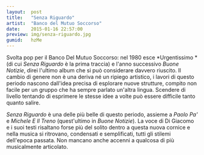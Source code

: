```yaml
---
layout:  post
title:   "Senza Riguardo"
artist:  "Banco del Mutuo Soccorso"
date:    2015-01-16 22:57:00
preview: img/senza-riguardo.jpg
gumid:   hzMe
---
```


Svolta pop per il Banco Del Mutuo Soccorso: nel 1980 esce *Urgentissimo *(di
cui *Senza Riguardo* è la prima traccia) e l'anno successivo *Buone Notizie*,
direi l'ultimo album che si può considerare davvero riuscito. Il cambio di
genere non è una deriva né un ripiego artistico, i lavori di questo periodo
nascono dall'idea precisa di esplorare nuove strutture, compito non facile per
un gruppo che ha sempre parlato un'altra lingua. Scendere di livello tentando
di esprimere le stesse idee a volte può essere difficile tanto quanto salire.

*Senza Riguardo* è una delle più belle di questo periodo, assieme a *Paolo Pa'*
e *Michele E Il Treno* (quest'ultimo in *Buone Notizie*). La voce di Di Giacomo
e i suoi testi risaltano forse più del solito dentro a questa nuova cornice e
nella musica si ritrovano, condensati e semplificati, tutti gli stilemi
dell'epoca passata. Non mancano anche accenni a qualcosa di più musicalmente
articolato.
